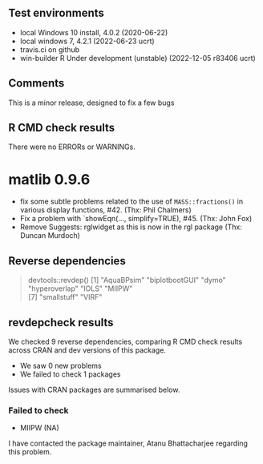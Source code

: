 ## Test environments
* local Windows 10 install, 4.0.2 (2020-06-22)
* local windows 7, 4.2.1 (2022-06-23 ucrt)
* travis.ci on github
* win-builder R Under development (unstable) (2022-12-05 r83406 ucrt)

## Comments
This is a minor release, designed to fix a few bugs 

## R CMD check results
There were no ERRORs or WARNINGs.  


# matlib 0.9.6

- fix some subtle problems related to the use of `MASS::fractions()` in various display functions, #42. (Thx: Phil Chalmers)
- Fix a problem with `showEqn(..., simplify=TRUE), #45. (Thx: John Fox)
- Remove Suggests: rglwidget as this is now in the rgl package (Thx: Duncan Murdoch)


## Reverse dependencies

> devtools::revdep()
[1] "AquaBPsim"     "biplotbootGUI" "dymo"          "hyperoverlap"  "IOLS"          "MIIPW"        
[7] "smallstuff"    "VIRF"

## revdepcheck results

We checked 9 reverse dependencies, comparing R CMD check results across CRAN and dev versions of this package.

 * We saw 0 new problems
 * We failed to check 1 packages

Issues with CRAN packages are summarised below.

### Failed to check

* MIIPW (NA)

I have contacted the package maintainer, Atanu Bhattacharjee <atanustat at gmail.com> regarding this problem.


